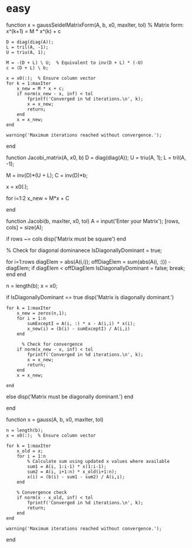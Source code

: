 # easy

function x = gaussSeidelMatrixForm(A, b, x0, maxIter, tol)
    % Matrix form: x^(k+1) = M * x^(k) + c

    D = diag(diag(A));
    L = tril(A, -1);
    U = triu(A, 1);

    M = -(D + L) \ U;  % Equivalent to inv(D + L) * (-U)
    c = (D + L) \ b;

    x = x0(:);  % Ensure column vector
    for k = 1:maxIter
        x_new = M * x + c;
        if norm(x_new - x, inf) < tol
            fprintf('Converged in %d iterations.\n', k);
            x = x_new;
            return;
        end
        x = x_new;
    end

    warning('Maximum iterations reached without convergence.');
end

function Jacobi_matrix(A, x0, b)
D = diag(diag(A));
U = triu(A, 1);
L = tril(A, -1);

M = inv(D)*(U + L);
C = inv(D)*b;

x = x0(:);

for i=1:2
    x_new = M*x + C

end

function Jacobi(b, maxIter, x0, tol)
A = input('Enter your Matrix');
[rows, cols] = size(A);

if rows ~= cols
    disp('Matrix must be square')
end

% Check for diagonal dominanece 
IsDiagonallyDominant = true;

for i=1:rows
    diagElem = abs(A(i,i));
    offDiagElem = sum(abs(A(i, :))) - diagElem;
    if diagElem < offDiagElem
        IsDiagonallyDominant = false;
        break;
    end
end

n = length(b);
x = x0;

if IsDiagonallyDominant == true
    disp('Matrix is diagonally dominant.')

    for k = 1:maxIter
        x_new = zeros(n,1);
        for i = 1:n
            sumExceptI = A(i, :) * x - A(i,i) * x(i);
            x_new(i) = (b(i) - sumExceptI) / A(i,i)
        end

          % Check for convergence
        if norm(x_new - x, inf) < tol
            fprintf('Converged in %d iterations.\n', k);
            x = x_new;
            return;
        end
        x = x_new;

    end

        

else
    disp('Matrix must be diagonally dominant.')
end

end

function x = gauss(A, b, x0, maxIter, tol)

    n = length(b);
    x = x0(:);  % Ensure column vector

    for k = 1:maxIter
        x_old = x;
        for i = 1:n
            % Calculate sum using updated x values where available
            sum1 = A(i, 1:i-1) * x(1:i-1);
            sum2 = A(i, i+1:n) * x_old(i+1:n);
            x(i) = (b(i) - sum1 - sum2) / A(i,i);
        end

        % Convergence check
        if norm(x - x_old, inf) < tol
            fprintf('Converged in %d iterations.\n', k);
            return;
        end
    end

    warning('Maximum iterations reached without convergence.');
end

